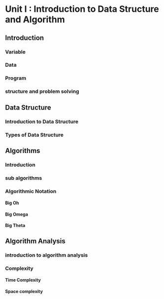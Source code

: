 # Unit I : Introduction to Data Structure and Algorithm

## Introduction
### Variable
### Data
### Program
### structure and problem solving
## Data Structure
### Introduction to Data Structure
### Types of Data Structure
## Algorithms
### Introduction
### sub algorithms
### Algorithmic Notation
#### Big Oh
#### Big Omega
#### Big Theta
## Algorithm Analysis
### introduction to algorithm analysis
### Complexity
#### Time Complexity
#### Space complexity